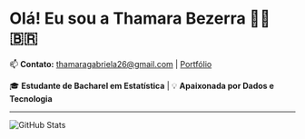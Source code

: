 
# Olá! Eu sou a Thamara Bezerra 👩‍💻 🇧🇷

📫 **Contato:** [thamaragabriela26@gmail.com](mailto:thamaragabriela26@gmail.com) | [Portfólio]()

🎓 **Estudante de Bacharel em Estatística** | 💡 **Apaixonada por Dados e Tecnologia**

---

![GitHub Stats](https://github-readme-stats.vercel.app/api?username=ThamaraCrispim&show_icons=true&theme=radical)



